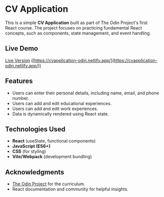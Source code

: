 # CV Application

This is a simple **CV Application** built as part of The Odin Project's first React course. The project focuses on practicing fundamental React concepts, such as components, state management, and event handling.

## Live Demo

[Live Version](#) ([https://cvapplication-odin.netlify.app/](https://cvapplication-odin.netlify.app/))

## Features

- Users can enter their personal details, including name, email, and phone number.
- Users can add and edit educational experiences.
- Users can add and edit work experiences.
- Data is dynamically rendered using React state.

## Technologies Used

- **React** (useState, functional components)
- **JavaScript (ES6+)**
- **CSS** (for styling)
- **Vite/Webpack** (development bundling)

## Acknowledgments

- [The Odin Project](https://www.theodinproject.com/) for the curriculum.
- React documentation and community for helpful insights.